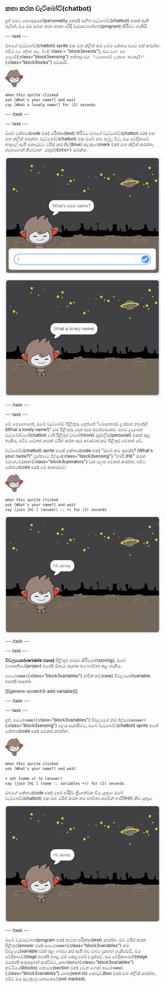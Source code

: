 ## කතා කරන චැට්බෝට්(chatbot)

දැන් ඔබට පෞරුෂයක්(personality එකක්) සහිත චැට්බෝට්(chatbot) එකක් ඇති බැවින්, එය ඔබ සමඟ කතා කරන පරිදි වැඩසටහන්ගත(program) කිරීමට හැකියි.

\--- task \---

ඔබගේ චැට්බෝට්(chatbot) sprite එක මත ක්ලික් කර මෙම කේතය එයට එක් කරන්න. එවිට `එය ක්ලික් කළ විට`{: class = "block3events"}, එය `ඔබේ නම ඉල්ලාවි`{:class="block3sensing"} ඉන්පසු එය ` "මොනතරම් ලස්සන නමක්දැයි!"`{:class="block3looks"} පවසාවි.

![නැනෝ sprite](images/nano-sprite.png)

```blocks3
when this sprite clicked
ask [What's your name?] and wait
say [What a lovely name!] for (2) seconds
```

\--- /task \---

\--- task \---

ඔබේ කේතය(code එක) පරීක්ෂා(test) කිරීමට ඔබගේ චැට්බෝට්(chatbot එක) එක මත ක්ලික් කරන්න. චැට්බෝට්(chatbot) එක ඔබේ නම ඉල්ලූ විට, එය වේදිකාවේ පතුලේ ඇති කොටුවට ටයිප් කර නිල්(blue) සලකුණ(mark එක) මත ක්ලික් කරන්න, නැතහොත් <kbd>නිවේශන යතුර(Enter)</kbd> ඔබන්න.

![චැට්බෝට්(chatbot ගේ) ප්‍රතිචාරයක් පරීක්ෂා(test) කිරීම](images/chatbot-ask-test1.png)

![චැට්බෝට්(chatbot ගේ) ප්‍රතිචාරයක් පරීක්ෂා(test) කිරීම](images/chatbot-ask-test2.png)

\--- /task \---

\--- task \---

මේ මොහොතේ, ඔබේ චැට්බෝට් පිළිතුරු දෙන්නේ "මොනතරම් ලස්සන නමක්ද! (What a lovely name!)" ඔබ පිළිතුරු දෙන සෑම අවස්ථාවකම. ඔබට ලැබෙන චැට්බෝට්ගේ(chatbot ගේ) පිළිතුර වඩාත්(more) පුද්ගලික(personal) එකක් කළ හැකිය, එවිට වෙනස් නමක් ටයිප් කරන සෑම අවස්ථාවකම පිළිතුර වෙනස් වේ.

චැට්බෝට්(chatbot) sprite එකේ කේතය(code එක) "ඔබේ නම කුමක්ද? (What's your name?)" ප්‍රශ්නයට `පිළිතුර`{:class="block3sensing"} "හායි (Hi)" සමඟ `සම්බන්ධ(join)`{:class="block3operators"} වන ලෙස වෙනස් කරන්න, එවිට කේතය(code එක) මේ ආකාරවේ:

![නැනෝ sprite](images/nano-sprite.png)

```blocks3
when this sprite clicked
ask [What's your name?] and wait
say (join [Hi ] (answer) :: +) for (2) seconds
```

![පුද්ගලීකරණය(personalised) කළ පිළිතුරක්(reply) පරීක්ෂා කිරීම](images/chatbot-answer-test.png)

\--- /task \---

\--- task \---

**විචල්‍යයක(variable එකක)** පිළිතුර ගබඩා කිරීමෙන්(storing), ඔබේ ව්‍යාපෘතියේ(project එකේ) ඕනෑම තැනක එය භාවිතා කළ හැකිය.

`නාමය(name)`{:class="block3variables"} නමින් නව(new) විචල්‍යයක්(variable එකක්) සාදන්න.

[[[generic-scratch3-add-variable]]]

\--- /task \---

\--- task \---

දැන්, `නාමය(name)`{:class="block3variables"} විචල්‍යයේ නම `පිළිතුර(answer)`{:class="block3sensing"} ලෙස සැකසීමට, ඔබේ චැට්බෝට්(chatbot) sprite එකේ කේතය(code එක) වෙනස් කරන්න:

![නැනෝ sprite](images/nano-sprite.png)

```blocks3
when this sprite clicked
ask [What's your name?] and wait

+ set [name v] to (answer)
say (join [Hi ] (name :: variables +)) for (2) seconds
```

ඔබගේ කේතය(code එක) පෙර පරිදිම ක්‍රියාත්මක විය යුතුය: ඔබේ චැට්බෝට්(chatbot) එක ඔබ ටයිප් කරන නම භාවිතා කරමින් හායි!(Hi!) කිව යුතුය.

![පුද්ගලීකරණය(personalised) කළ පිළිතුරක්(reply) පරීක්ෂා(test) කිරීම](images/chatbot-answer-test.png)

\--- /task \---

ඔබේ වැඩසටහන(program එක) නැවත පරීක්ෂා(test) කරන්න. ඔබ ටයිප් කරන පිළිතුර(answer එක) `නාමය(name)`{:class="block3variables"} නම් විචල්‍යය(variable එක) තුල ගබඩා කර ඇති බව ඔබට දැකගත හැකිවේවි, එය වේදිකාවේ(stage එකේ) ඉහළ වම් කෙළවරේ ද දැක්වේ. එය වේදිකාවෙන්(stage එකෙන්) අතුරුදහන් කරවීමට, `දත්ත(Data)`{:class="block3variables"} කට්ටියේ(blocks) කොටස(section එක) වෙත ගොස් `නමය(name)`{:class="block3variables"} යාබද(next to) කොටුව(box එක) මත ක්ලික් කරන්න, එවිට එය සලකුණු නොකෙරේ(not marked).